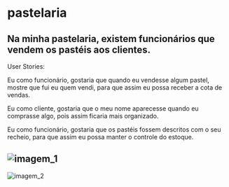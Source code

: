 # pastelaria
Na minha pastelaria, existem funcionários que vendem os pastéis aos clientes.
-------------------------------------

User Stories:

Eu como funcionário, gostaria que quando eu vendesse algum pastel, mostre que fui eu
quem vendi, para que assim eu possa receber a cota de vendas.

Eu como cliente, gostaria que o meu nome aparecesse quando eu comprasse algo, pois
assim ficaria mais organizado.

Eu como funcionário, gostaria que os pastéis fossem descritos com o seu recheio, para que
assim eu possa manter o controle do estoque.

![imagem_1](https://user-images.githubusercontent.com/114432374/193480609-52f7280c-de5f-42e1-9ac7-af81d30b4d89.png)
--------------------------------------
![imagem_2](https://user-images.githubusercontent.com/114432374/193480604-385c4f7d-39b0-47ef-a817-46efdb2395be.png)
